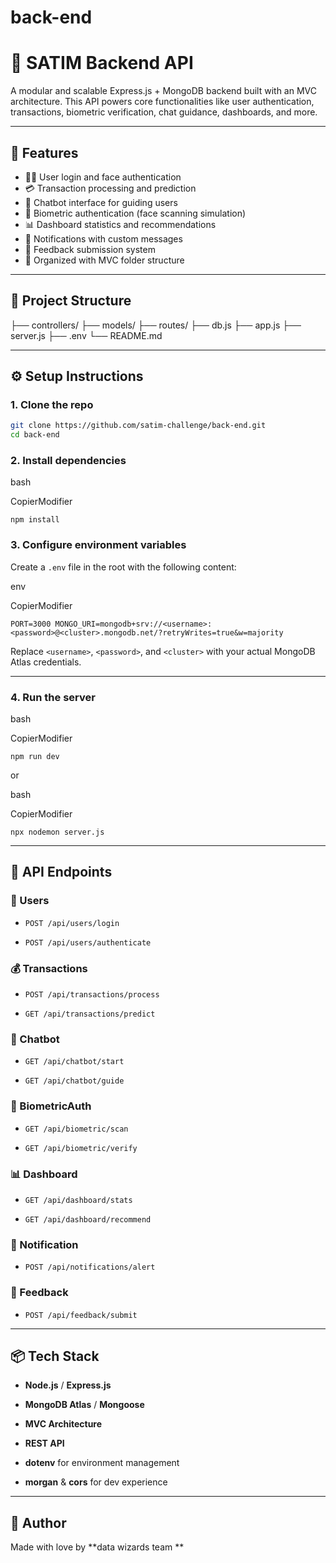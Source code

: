 # back-end

# 🧠 SATIM Backend API

A modular and scalable Express.js + MongoDB backend built with an MVC architecture. This API powers core functionalities like user authentication, transactions, biometric verification, chat guidance, dashboards, and more.

---

## 🚀 Features

- 🧑‍💼 User login and face authentication
- 💳 Transaction processing and prediction
- 🤖 Chatbot interface for guiding users
- 🧬 Biometric authentication (face scanning simulation)
- 📊 Dashboard statistics and recommendations
- 🔔 Notifications with custom messages
- 📝 Feedback submission system
- 🧱 Organized with MVC folder structure

---

## 📁 Project Structure

├── controllers/
├── models/
├── routes/
├── db.js
├── app.js
├── server.js
├── .env
└── README.md


---

## ⚙️ Setup Instructions

### 1. Clone the repo

```bash
git clone https://github.com/satim-challenge/back-end.git
cd back-end
```
### 2\. Install dependencies

bash

CopierModifier

`npm install`

### 3\. Configure environment variables

Create a `.env` file in the root with the following content:

env

CopierModifier

`PORT=3000
MONGO_URI=mongodb+srv://<username>:<password>@<cluster>.mongodb.net/?retryWrites=true&w=majority`

Replace `<username>`, `<password>`, and `<cluster>` with your actual MongoDB Atlas credentials.

* * * * *

### 4\. Run the server

bash

CopierModifier

`npm run dev`

or

bash

CopierModifier

`npx nodemon server.js`

* * * * *

📡 API Endpoints
----------------

### 🔐 Users

-   `POST /api/users/login`

-   `POST /api/users/authenticate`

### 💰 Transactions

-   `POST /api/transactions/process`

-   `GET /api/transactions/predict`

### 🤖 Chatbot

-   `GET /api/chatbot/start`

-   `GET /api/chatbot/guide`

### 🧬 BiometricAuth

-   `GET /api/biometric/scan`

-   `GET /api/biometric/verify`

### 📊 Dashboard

-   `GET /api/dashboard/stats`

-   `GET /api/dashboard/recommend`

### 🔔 Notification

-   `POST /api/notifications/alert`

### 📝 Feedback

-   `POST /api/feedback/submit`

* * * * *

📦 Tech Stack
-------------

-   **Node.js** / **Express.js**

-   **MongoDB Atlas** / **Mongoose**

-   **MVC Architecture**

-   **REST API**

-   **dotenv** for environment management

-   **morgan** & **cors** for dev experience

* * * * *

👑 Author
---------

Made with love by **data wizards team ** 
